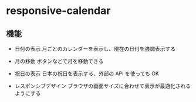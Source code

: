 # responsive-calendar

## 機能

- 日付の表示
  月ごとのカレンダーを表示し、現在の日付を強調表示する

- 月の移動
  ボタンなどで月を移動できる

- 祝日の表示
  日本の祝日を表示する、外部の API を使っても OK

- レスポンシブデザイン
  ブラウザの画面サイズに合わせて表示が最適化されるようにする
